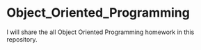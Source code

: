 # Object_Oriented_Programming
I will share the all Object Oriented Programming homework in this repository.
